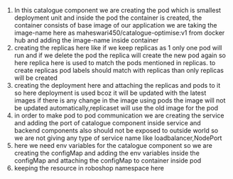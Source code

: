 1. In this catalogue component we are creating the pod which is smallest deployment unit and inside the pod the container is created, the container consists of base image of our application we are taking the image-name here as maheswari450/catalogue-optimise:v1 from docker hub and adding the image-name inside container 
2. creating the replicas here like if we keep replicas as 1 only one pod will run and if we delete the pod the replica will create the new pod again so here replica here is used to match the pods mentioned in replicas. to create replicas pod labels should match with replicas than only replicas will be created
3. creating the deployment here and attaching the replicas and pods to it so here deployment is used bcoz it will be updated with the latest images if there is any change in the image using pods the image will not be updated automatically,replicaset will use the old image for the pod
4. in order to make pod to pod communication we are creating the service and adding the port of catalogue component inside service and backend components also should not be exposed to outside world so we are not giving any type of service name like loadbalancer,NodePort
5. here we need env variables for the catalogue component so we are creating the configMap and adding the env variables inside the configMap and attaching the configMap to container inside pod
5. keeping the resource in roboshop namespace here